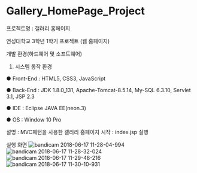 # Gallery_HomePage_Project

프로젝트명 : 갤러리 홈페이지

연성대학교 3학년 1학기 프로젝트 (웹 홈페이지)

개발 환경(하드웨어 및 소프트웨어)
1. 시스템 동작 환경

● Front-End : HTML5, CSS3, JavaScript

● Back-End : JDK 1.8.0_131, Apache-Tomcat-8.5.14, My-SQL 6.3.10, Servlet 3.1, JSP 2.3

● IDE : Eclipse JAVA EE(neon.3)

● OS : Window 10 Pro


설명 : MVC패턴을 사용한 갤러리 홈페이지
시작 : index.jsp 실행


실행 화면
![bandicam 2018-06-17 11-28-04-994](https://user-images.githubusercontent.com/24603994/41505076-7414d578-723b-11e8-9908-8d20379b56e4.jpg)
![bandicam 2018-06-17 11-28-32-024](https://user-images.githubusercontent.com/24603994/41505082-a4c1d2d4-723b-11e8-9ebc-d6f3ecee0ac4.jpg)
![bandicam 2018-06-17 11-29-48-216](https://user-images.githubusercontent.com/24603994/41505083-a9779e76-723b-11e8-9976-c639b833580a.jpg)
![bandicam 2018-06-17 11-30-10-931](https://user-images.githubusercontent.com/24603994/41505084-ac9113b2-723b-11e8-8700-e6d4009a6f14.jpg)










